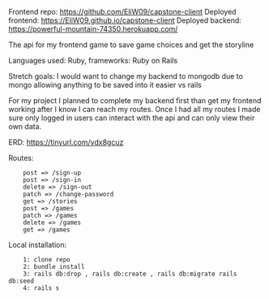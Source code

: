 Frontend repo: https://github.com/EliW09/capstone-client
Deployed frontend: https://EliW09.github.io/capstone-client
Deployed backend: https://powerful-mountain-74350.herokuapp.com/

The api for my frontend game to save game choices and get the storyline

Languages used: Ruby, frameworks: Ruby on Rails

Stretch goals: I would want to change my backend to mongodb due to mongo allowing anything to be saved into it easier vs rails

For my project I planned to complete my backend first than get my frontend working after I know I can reach my routes. Once I had all my routes I made sure only logged in users can interact with the api and can only view their own data.

ERD: https://tinyurl.com/ydx8gcuz

Routes: 
```
    post => /sign-up
    post => /sign-in
    delete => /sign-out
    patch => /change-password
    get => /stories
    post => /games
    patch => /games
    delete => /games
    get => /games
```

Local installation:
```
    1: clone repo
    2: bundle install
    3: rails db:drop , rails db:create , rails db:migrate rails db:seed
    4: rails s
```